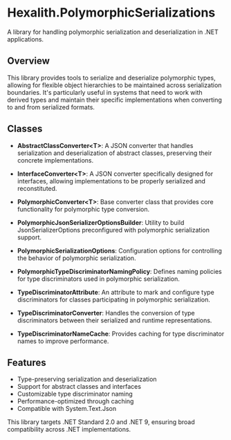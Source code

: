 # Hexalith.PolymorphicSerializations

A library for handling polymorphic serialization and deserialization in .NET applications.

## Overview

This library provides tools to serialize and deserialize polymorphic types, allowing for flexible object hierarchies to be maintained across serialization boundaries. It's particularly useful in systems that need to work with derived types and maintain their specific implementations when converting to and from serialized formats.

## Classes

- **AbstractClassConverter\<T\>**: A JSON converter that handles serialization and deserialization of abstract classes, preserving their concrete implementations.

- **InterfaceConverter\<T\>**: A JSON converter specifically designed for interfaces, allowing implementations to be properly serialized and reconstituted.

- **PolymorphicConverter\<T\>**: Base converter class that provides core functionality for polymorphic type conversion.

- **PolymorphicJsonSerializerOptionsBuilder**: Utility to build JsonSerializerOptions preconfigured with polymorphic serialization support.

- **PolymorphicSerializationOptions**: Configuration options for controlling the behavior of polymorphic serialization.

- **PolymorphicTypeDiscriminatorNamingPolicy**: Defines naming policies for type discriminators used in polymorphic serialization.

- **TypeDiscriminatorAttribute**: An attribute to mark and configure type discriminators for classes participating in polymorphic serialization.

- **TypeDiscriminatorConverter**: Handles the conversion of type discriminators between their serialized and runtime representations.

- **TypeDiscriminatorNameCache**: Provides caching for type discriminator names to improve performance.

## Features

- Type-preserving serialization and deserialization
- Support for abstract classes and interfaces
- Customizable type discriminator naming
- Performance-optimized through caching
- Compatible with System.Text.Json

This library targets .NET Standard 2.0 and .NET 9, ensuring broad compatibility across .NET implementations.
